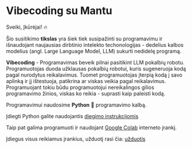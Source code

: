 # Vibecoding su Mantu
Sveiki, Įkūrėjai! 🔥

Šio susitikimo **tikslas** yra šiek tiek susipažinti su programavimu ir išnaudojant naujausias dirbtinio intelekto techonologijas - dedelius kalbos modelius (angl. Large Language Model, LLM) sukurti nedidelę programą.

**Vibecoding** - Programavimas beveik pilnai pasitikint LLM pokalbių robotu. Programuotojas duoda užklausas pokalbių robotui, kuris sugeneruoja kodą pagal nurodytus reikalavimus. Tuomet programuotojas įterpią kodą į savo aplinką ir jį ištestuoja, patikrina ar viskas veikia pagal reikalavimus. Programuojant tokiu būdu programuotojui nereikalingos gilios programavimo žinios, viskas ko reikia - suprasti kaip paleisti kodą.

Programavimui naudosime **Python** 🐍 programavimo kalbą.  

Įdiegti Python galite naudojantis [diegimo instrukcijomis](./ENVIRONMENT.md)

Taip pat galima programuoti ir naudojant [Google Colab](https://colab.research.google.com/) interneto įrankį.

Įdiegus visus reikiamus įrankius, užduotį rasi čia: [užduotis](./TASK.md)
